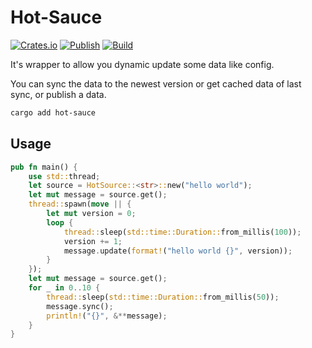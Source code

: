 # Hot-Sauce

[![Crates.io][crates-badge]][crates-url]
[![Publish][ci-publish-badge]][ci-publish-url]
[![Build][ci-build-badge]][ci-build-url]

[crates-badge]: https://img.shields.io/crates/v/hot-sauce.svg
[crates-url]: https://crates.io/crates/hot_sauce
[ci-publish-badge]: https://github.com/4t145/hot-sauce/actions/workflows/publish.yml/badge.svg?branch=publish
[ci-publish-url]: https://github.com/4t145/hot-sauce/actions/workflows/publish.yml/?branch=publish
[ci-build-badge]: https://github.com/4t145/hot-sauce/actions/workflows/rust.yml/badge.svg?branch=master
[ci-build-url]: https://github.com/4t145/hot-sauce/actions/workflows/rust.yml/?branch=master

It's wrapper to allow you dynamic update some data like config. 

You can sync the data to the newest version or get cached data of last sync, or publish a data.


```bash
cargo add hot-sauce
```

## Usage
```rust
pub fn main() {
    use std::thread;
    let source = HotSource::<str>::new("hello world");
    let mut message = source.get();
    thread::spawn(move || {
        let mut version = 0;
        loop {
            thread::sleep(std::time::Duration::from_millis(100));
            version += 1;
            message.update(format!("hello world {}", version));
        }
    });
    let mut message = source.get();
    for _ in 0..10 {
        thread::sleep(std::time::Duration::from_millis(50));
        message.sync();
        println!("{}", &**message);
    }
}
```
